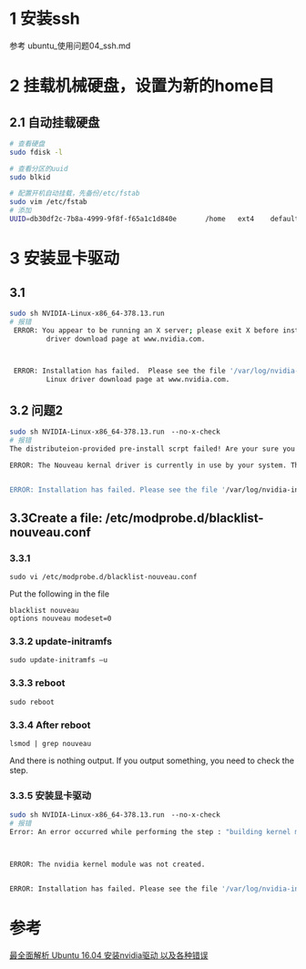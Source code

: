 
# 1 安装ssh
参考 ubuntu_使用问题04_ssh.md



# 2 挂载机械硬盘，设置为新的home目

## 2.1 自动挂载硬盘

```bash
# 查看硬盘
sudo fdisk -l

# 查看分区的uuid
sudo blkid

# 配置开机自动挂载，先备份/etc/fstab
sudo vim /etc/fstab
# 添加
UUID=db30df2c-7b8a-4999-9f8f-f65a1c1d840e       /home   ext4    defaults        0       2
```

# 3 安装显卡驱动

## 3.1 
```bash
sudo sh NVIDIA-Linux-x86_64-378.13.run
# 报错
 ERROR: You appear to be running an X server; please exit X before installing.  For further details, please see the section INSTALLING THE NVIDIA DRIVER in the README available on the Linux  
         driver download page at www.nvidia.com.



 ERROR: Installation has failed.  Please see the file '/var/log/nvidia-installer.log' for details.  You may find suggestions on fixing installation problems in the README available on the    
         Linux driver download page at www.nvidia.com.
```


## 3.2 问题2
```bash
sudo sh NVIDIA-Linux-x86_64-378.13.run　--no-x-check
# 报错
The distributeion-provided pre-install scrpt failed! Are your sure you want continue?

ERROR: The Nouveau kernal driver is currently in use by your system. This driver is incompatible with NVIDIA driver, and must be disabled before proceeding. Plesase consult the NVIDIA driver README and your linux distribution's documentation for details on how to correctly disable the Nouveau kernel driver.


ERROR: Installation has failed. Please see the file '/var/log/nvidia-install.log' for details. You may find suggestions on fixing installation problems in the README available on the Linux driver download page at www.nvidia.com.
```

## 3.3Create a file: /etc/modprobe.d/blacklist-nouveau.conf
### 3.3.1
```
sudo vi /etc/modprobe.d/blacklist-nouveau.conf
```

Put the following in the file
```
blacklist nouveau
options nouveau modeset=0
```

### 3.3.2 update-initramfs
```
sudo update-initramfs –u
```

### 3.3.3 reboot
```
sudo reboot
```
### 3.3.4 After reboot
```
lsmod | grep nouveau
```
And there is nothing output. If you output something, you need to check the step.


### 3.3.5 安装显卡驱动
```bash
sudo sh NVIDIA-Linux-x86_64-378.13.run　--no-x-check
# 报错
Error: An error occurred while performing the step : "building kernel modules". See /var/log/nvidia-installer.log for details.



ERROR: The nvidia kernel module was not created.


ERROR: Installation has failed. Please see the file '/var/log/nvidia-installer.log' for details. You may find suggestions on fixing installation problems in the README available on the Linux driver download page at www.nvidia.com.
```




# 参考
[最全面解析 Ubuntu 16.04 安装nvidia驱动 以及各种错误](https://blog.csdn.net/u014561933/article/details/79958017#11ppa%E6%BA%90%E5%AE%89%E8%A3%85)

